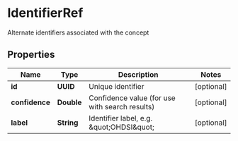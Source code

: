 

# IdentifierRef

Alternate identifiers associated with the concept

## Properties

| Name | Type | Description | Notes |
|------------ | ------------- | ------------- | -------------|
|**id** | **UUID** | Unique identifier |  [optional] |
|**confidence** | **Double** | Confidence value (for use with search results) |  [optional] |
|**label** | **String** | Identifier label, e.g. \&quot;OHDSI\&quot; |  [optional] |



